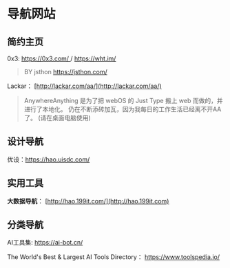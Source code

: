 # 导航网站

## 简约主页

0x3: [https://0x3.com/ ](https://0x3.com)  / https://wht.im/  

> BY jsthon https://jsthon.com/

Lackar： [http://lackar.com/aa/](http://lackar.com/aa/)

> AnywhereAnything 是为了把 webOS 的 Just Type 搬上 web 而做的，并进行了本地化。 仍在不断添砖加瓦，因为我每日的工作生活已经离不开AA了。 (请在桌面电脑使用)

## 设计导航

优设：https://hao.uisdc.com/

## 实用工具

**大数据导航**： [http://hao.199it.com/](http://hao.199it.com)

## 分类导航

AI工具集:  https://ai-bot.cn/

The World's Best & Largest AI Tools Directory： https://www.toolspedia.io/

